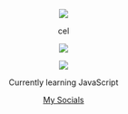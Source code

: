 <p align="center">  
<img src="https://cdn.discordapp.com/attachments/1127287128880074855/1148668163299479694/pepefrg-54.gif">
</p>
<p align="center">
    cel
<p align="center">  
<img src="https://komarev.com/ghpvc/?username=cel&color=red">
</p>
    <p align="center">
  <img src="https://discord.c99.nl/widget/theme-4/1143982268411543673.png"/>
</p>
<p align="center">
Currently learning JavaScript
<p align="center">
    <a href="https://wanted.lol/cel">My Socials</a>

